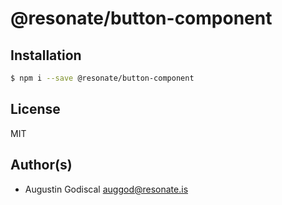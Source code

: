 # @resonate/button-component

## Installation

```sh
$ npm i --save @resonate/button-component
```

## License

MIT

## Author(s)

- Augustin Godiscal <auggod@resonate.is>
